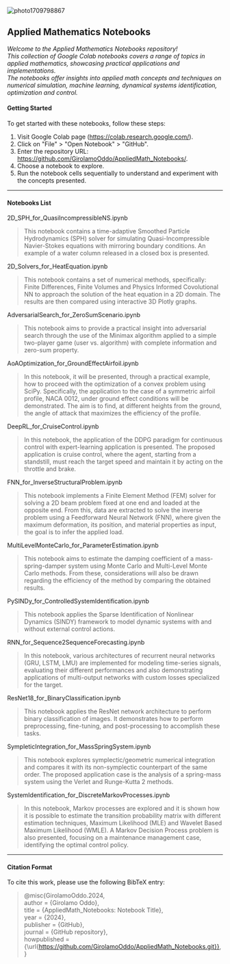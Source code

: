 
![photo1709798867](https://github.com/GirolamoOddo/AppliedMath_Notebooks/assets/101062431/395d8eeb-85fa-473c-95c9-6c9db31c6d64)



## **Applied Mathematics Notebooks**
_Welcome to the Applied Mathematics Notebooks repository!  
This collection of Google Colab notebooks covers a range of topics in applied mathematics, showcasing practical applications and implementations.     
The notebooks offer insights into applied math concepts and techniques on numerical simulation, machine learning, dynamical systems identification, optimization and control._

#### **Getting Started**
To get started with these notebooks, follow these steps:    
1.  Visit Google Colab page (https://colab.research.google.com/).    
2.  Click on "File" > "Open Notebook" > "GitHub".  
3.  Enter the repository URL: https://github.com/GirolamoOddo/AppliedMath_Notebooks/.    
4.  Choose a notebook to explore.  
5.  Run the notebook cells sequentially to understand and experiment with the concepts presented.

---
#### **Notebooks List**

2D_SPH_for_QuasiIncompressibleNS.ipynb
> This notebook contains a time-adaptive Smoothed Particle Hydrodynamics (SPH) solver for simulating Quasi-Incompressible Navier-Stokes equations with mirroring boundary conditions. An example of a water column released in a closed box is presented.  

2D_Solvers_for_HeatEquation.ipynb
> This notebook contains a set of numerical methods, specifically: Finite Differences, Finite Volumes and Physics Informed Covolutional NN to approach the solution of the heat equation in a 2D domain. The results are then compared using interactive 3D Plotly graphs.

AdversarialSearch_for_ZeroSumScenario.ipynb
>This notebook aims to provide a practical insight into adversarial search through the use of the Minimax algorithm applied to a simple two-player game (user vs. algorithm) with complete information and zero-sum property.

AoAOptimization_for_GroundEffectAirfoil.ipynb
> In this notebook, it will be presented, through a practical example, how to proceed with the optimization of a convex problem using SciPy. Specifically, the application to the case of a symmetric airfoil profile, NACA 0012, under ground effect conditions will be demonstrated. The aim is to find, at different heights from the ground, the angle of attack that maximizes the efficiency of the profile.

DeepRL_for_CruiseControl.ipynb  
> In this notebook, the application of the DDPG paradigm for continuous control with expert-learning application is presented. The proposed application is cruise control, where the agent, starting from a standstill, must reach the target speed and maintain it by acting on the throttle and brake.  
   
FNN_for_InverseStructuralProblem.ipynb
> This notebook implements a Finite Element Method (FEM) solver for solving a 2D beam problem fixed at one end and loaded at the opposite end. From this, data are extracted to solve the inverse problem using a Feedforward Neural Network (FNN), where given the maximum deformation, its position, and material properties as input, the goal is to infer the applied load.

MultiLevelMonteCarlo_for_ParameterEstimation.ipynb
> This notebook aims to estimate the damping coefficient of a mass-spring-damper system using Monte Carlo and Multi-Level Monte Carlo methods. From these, considerations will also be drawn regarding the efficiency of the method by comparing the obtained results.
  
PySINDy_for_ControlledSystemIdentification.ipynb
> This notebook applies the Sparse Identification of Nonlinear Dynamics (SINDY) framework to model dynamic systems with and without external control actions.  
  
RNN_for_Sequence2SequenceForecasting.ipynb
> In this notebook, various architectures of recurrent neural networks (GRU, LSTM, LMU) are implemented for modeling time-series signals, evaluating their different performances and also demonstrating applications of multi-output networks with custom losses specialized for the target.  

ResNet18_for_BinaryClassification.ipynb
> This notebook applies the ResNet network architecture to perform binary classification of images. It demonstrates how to perform preprocessing, fine-tuning, and post-processing to accomplish these tasks.  

SympleticIntegration_for_MassSpringSystem.ipynb
> This notebook explores symplectic/geometric numerical integration and compares it with its non-symplectic counterpart of the same order. The proposed application case is the analysis of a spring-mass system using the Verlet and Runge-Kutta 2 methods.

SystemIdentification_for_DiscreteMarkovProcesses.ipynb
>In this notebook, Markov processes are explored and it is shown how it is possible to estimate the transition probability matrix with different estimation techniques, Maximum Likelihood (MLE) and Wavelet Based Maximum Likelihood (WMLE). A Markov Decision Process problem is also presented, focusing on a maintenance management case, identifying the optimal control policy.
  
---
#### **Citation Format**

To cite this work, please use the following BibTeX entry:  

>@misc{GirolamoOddo.2024,  
  author = {Girolamo Oddo},  
  title = {AppliedMath_Notebooks: Notebook Title},  
  year = {2024},  
  publisher = {GitHub},  
  journal = {GitHub repository},  
  howpublished = {\url{https://github.com/GirolamoOddo/AppliedMath_Notebooks.git}},  
}
